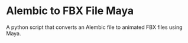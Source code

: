 # Alembic to FBX File Maya
 A python script that converts an Alembic file to animated FBX files using Maya.
